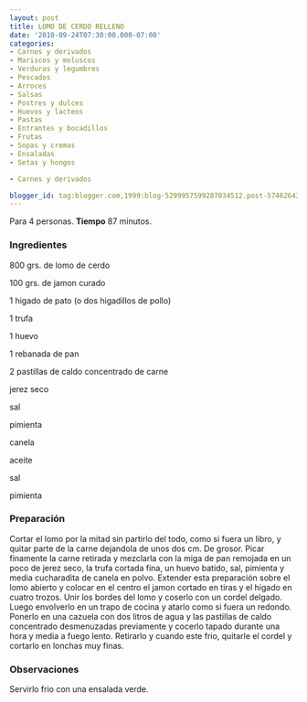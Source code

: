 ```yaml
---
layout: post
title: LOMO DE CERDO RELLENO
date: '2010-09-24T07:30:00.000-07:00'
categories:
- Carnes y derivados
- Mariscos y moluscos
- Verduras y legumbres
- Pescados
- Arroces
- Salsas
- Postres y dulces
- Huevos y lacteos
- Pastas
- Entrantes y bocadillos
- Frutas
- Sopas y cremas
- Ensaladas
- Setas y hongos

- Carnes y derivados

blogger_id: tag:blogger.com,1999:blog-5299957599287034512.post-5746264308197917062
---
```


Para 4 personas.
<b>Tiempo</b> 87 minutos.

<h3>Ingredientes</h3>

800 grs. de lomo de cerdo

100 grs. de jamon curado

1 higado de pato (o dos higadillos de pollo)

1 trufa

1 huevo

1 rebanada de pan

2 pastillas de caldo concentrado de carne

jerez seco

sal

pimienta

canela

aceite

sal

pimienta

<h3>Preparación</h3>

Cortar el lomo por la mitad sin partirlo del todo, como si fuera un libro, y quitar parte de la carne dejandola de unos dos cm. De grosor. Picar finamente la carne retirada y mezclarla con la miga de pan remojada en un poco de jerez seco, la trufa cortada fina, un huevo batido, sal, pimienta y media cucharadita de canela en polvo. Extender esta preparación sobre el lomo abierto y colocar en el centro el jamon cortado en tiras y el higado en cuatro trozos. Unir los bordes del lomo y coserlo con un cordel delgado. Luego envolverlo en un trapo de cocina y atarlo como si fuera un redondo. Ponerlo en una cazuela con dos litros de agua y las pastillas de caldo concentrado desmenuzadas previamente y cocerlo tapado durante una hora y media a fuego lento. Retirarlo y cuando este frio, quitarle el cordel y cortarlo en lonchas muy finas.

<h3>Observaciones</h3>

Servirlo frio con una ensalada verde.

